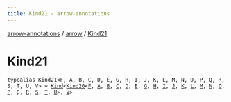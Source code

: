 ```yaml
---
title: Kind21 - arrow-annotations
---
```


[arrow-annotations](../index.html) / [arrow](index.html) / [Kind21](./-kind21.html)

# Kind21

`typealias Kind21<F, A, B, C, D, E, G, H, I, J, K, L, M, N, O, P, Q, R, S, T, U, V> = `[`Kind`](-kind.html)`<`[`Kind20`](-kind20.html)`<`[`F`](-kind21.html#F)`, `[`A`](-kind21.html#A)`, `[`B`](-kind21.html#B)`, `[`C`](-kind21.html#C)`, `[`D`](-kind21.html#D)`, `[`E`](-kind21.html#E)`, `[`G`](-kind21.html#G)`, `[`H`](-kind21.html#H)`, `[`I`](-kind21.html#I)`, `[`J`](-kind21.html#J)`, `[`K`](-kind21.html#K)`, `[`L`](-kind21.html#L)`, `[`M`](-kind21.html#M)`, `[`N`](-kind21.html#N)`, `[`O`](-kind21.html#O)`, `[`P`](-kind21.html#P)`, `[`Q`](-kind21.html#Q)`, `[`R`](-kind21.html#R)`, `[`S`](-kind21.html#S)`, `[`T`](-kind21.html#T)`, `[`U`](-kind21.html#U)`>, `[`V`](-kind21.html#V)`>`